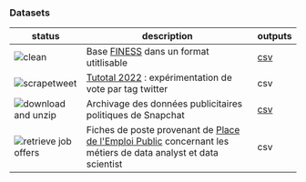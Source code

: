 ### Datasets

| status                                                                                                                | description                                                                                                                                            | outputs             |
| --------------------------------------------------------------------------------------------------------------------- | ------------------------------------------------------------------------------------------------------------------------------------------------------ | ------------------- |
| ![clean](https://github.com/taniki/notebooks/actions/workflows/finess.yml/badge.svg)                                  | Base [FINESS] dans un format utitlisable                                                                                                               | [csv][1]            |
| ![scrapetweet](https://github.com/taniki/tutotal2022/actions/workflows/scrape.yml/badge.svg)                          | [Tutotal 2022](https://observablehq.com/@taniki/tutotal-2022) : expérimentation de vote par tag twitter                                                | csv                 |
| ![download and unzip](https://github.com/taniki/snapchat-politicalads/actions/workflows/download-unzip.yml/badge.svg) | Archivage des données publicitaires politiques de Snapchat                                                                                             | [csv][csv-snapchat] |
| ![retrieve job offers](https://github.com/taniki/notebooks/actions/workflows/pep.yml/badge.svg)                       | Fiches de poste provenant de [Place de l'Emploi Public](https://place-emploi-public.gouv.fr/) concernant les métiers de data analyst et data scientist | csv                 |

<!--
**taniki/taniki** is a ✨ _special_ ✨ repository because its `README.md` (this file) appears on your GitHub profile.

Here are some ideas to get you started:

- 🔭 I’m currently working on ...
- 🌱 I’m currently learning ...
- 👯 I’m looking to collaborate on ...
- 🤔 I’m looking for help with ...
- 💬 Ask me about ...
- 📫 How to reach me: ...
- 😄 Pronouns: ...
- ⚡ Fun fact: ...
-->

[finess]: https://www.data.gouv.fr/en/datasets/finess-extraction-du-fichier-des-etablissements/
[1]: https://www.data.gouv.fr/en/datasets/r/3dc9b1d5-0157-440d-a7b5-c894fcfdfd45
[csv-snapchat]: https://github.com/taniki/snapchat-politicalads
